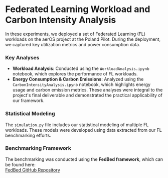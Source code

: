 # Federated Learning Workload and Carbon Intensity Analysis

In these experiments, we deployed a set of Federated Learning (FL) workloads on the aerOS project at the Poland Pilot. During the deployment, we captured key utilization metrics and power consumption data.

### Key Analyses
- **Workload Analysis**: Conducted using the `WorkloadAnalysis.ipynb` notebook, which explores the performance of FL workloads.
- **Energy Consumption & Carbon Emissions**: Analyzed using the `CarbonIntensityAnalysis.ipynb` notebook, which highlights energy usage and carbon emission metrics. These analyses were integral to the project's final deliverable and demonstrated the practical applicability of our framework.

### Statistical Modeling
The `simulation.py` file includes our statistical modeling of multiple FL workloads. These models were developed using data extracted from our FL benchmarking efforts.

### Benchmarking Framework
The benchmarking was conducted using the **FedBed framework**, which can be found here:  
[FedBed GitHub Repository](https://github.com/UCY-LINC-LAB/FedBed)